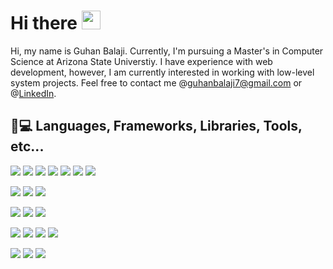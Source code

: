 # Hi there <img src="https://raw.githubusercontent.com/MartinHeinz/MartinHeinz/master/wave.gif" width="30px">

Hi, my name is Guhan Balaji. Currently, I'm pursuing a Master's in Computer Science at Arizona State Universtiy. I have experience with web development, however, I am currently interested in working with low-level system projects. Feel free to contact me @guhanbalaji7@gmail.com or @[LinkedIn](https://www.linkedin.com/in/guhan-balaji/).
## 👨💻 Languages, Frameworks, Libraries, Tools, etc...
[![](https://img.shields.io/badge/Lang-Rust-informational?style=for-the-badge&logo=rust&logoColor=white&color=blue&labelColor=000000)](https://www.rust-lang.org/)
[![](https://img.shields.io/badge/Lang-Go-informational?style=for-the-badge&logo=go&logoColor=white&color=blue&labelColor=000000)](https://golang.org/)
[![](https://img.shields.io/badge/Lang-TypeScript-informational?style=for-the-badge&logo=typescript&logoColor=white&color=blue&labelColor=000000)](https://www.typescriptlang.org/)
[![](https://img.shields.io/badge/Lang-JavaScript-informational?style=for-the-badge&logo=javascript&logoColor=white&color=blue&labelColor=000000)](https://www.javascript.com/)
[![](https://img.shields.io/badge/Lang-C-informational?style=for-the-badge&logo=C&logoColor=white&color=blue&labelColor=000000)](https://en.cppreference.com/w/c)
[![](https://img.shields.io/badge/Lang-C%2B%2B-informational?style=for-the-badge&logo=C%2B%2B&logoColor=white&color=blue&labelColor=000000)](https://en.cppreference.com/w/cpp)
[![](https://img.shields.io/badge/Lang-Python-informational?style=for-the-badge&logo=python&logoColor=white&color=blue&labelColor=000000)](https://www.python.org)

[![](https://img.shields.io/badge/Framework-Express-informational?style=for-the-badge&logo=express&logoColor=white&color=blue&labelColor=000000)](http://expressjs.com/)
[![](https://img.shields.io/badge/Library-React-informational?style=for-the-badge&logo=react&logoColor=white&color=blue&labelColor=000000)](https://reactjs.org/)
[![](https://img.shields.io/badge/Library-Redux-informational?style=for-the-badge&logo=react&logoColor=white&color=blue&labelColor=000000)](https://redux.js.org/)


[![](https://img.shields.io/badge/Shell-Bash-informational?style=for-the-badge&logo=gnu&logoColor=white&color=blue&labelColor=000000)](https://www.gnu.org/software/bash/)
[![](https://img.shields.io/badge/Shell-Fish-informational?style=for-the-badge&logo=linux&logoColor=white&color=blue&labelColor=000000)](https://fishshell.com/)
[![](https://img.shields.io/badge/Prompt-Starship-informational?style=for-the-badge&logo=starship&logoColor=white&color=blue&labelColor=000000)](https://starship.rs/)

[![](https://img.shields.io/badge/Editor-VSCode-informational?style=for-the-badge&logo=visual-studio-code&logoColor=white&color=blue&labelColor=000000)](https://code.visualstudio.com/)
[![](https://img.shields.io/badge/Editor-Vim-informational?style=for-the-badge&logo=vim&logoColor=white&color=blue&labelColor=000000)](https://www.vim.org/)
[![](https://img.shields.io/badge/editor-neovim-informational?style=for-the-badge&logo=neovim&logoColor=white&color=blue&labelColor=000000)](https://neovim.io/)
[![](https://img.shields.io/badge/Editor-Doom_Emacs-informational?style=for-the-badge&logo=gnu-emacs&logoColor=white&color=blue&labelColor=000000)](https://github.com/hlissner/doom-emacs)

[![](https://img.shields.io/badge/OS-Garuda_Linux-informational?style=for-the-badge&logo=arch-linux&logoColor=white&color=blue&labelColor=000000)](https://garudalinux.org/)
[![](https://img.shields.io/badge/OS-Ubuntu-informational?style=for-the-badge&logo=ubuntu&logoColor=white&color=blue&labelColor=000000)](https://ubuntu.com/)
[![](https://img.shields.io/badge/OS-Windows-informational?style=for-the-badge&logo=windows&logoColor=white&color=blue&labelColor=000000)](https://www.microsoft.com/en-us/windows)
